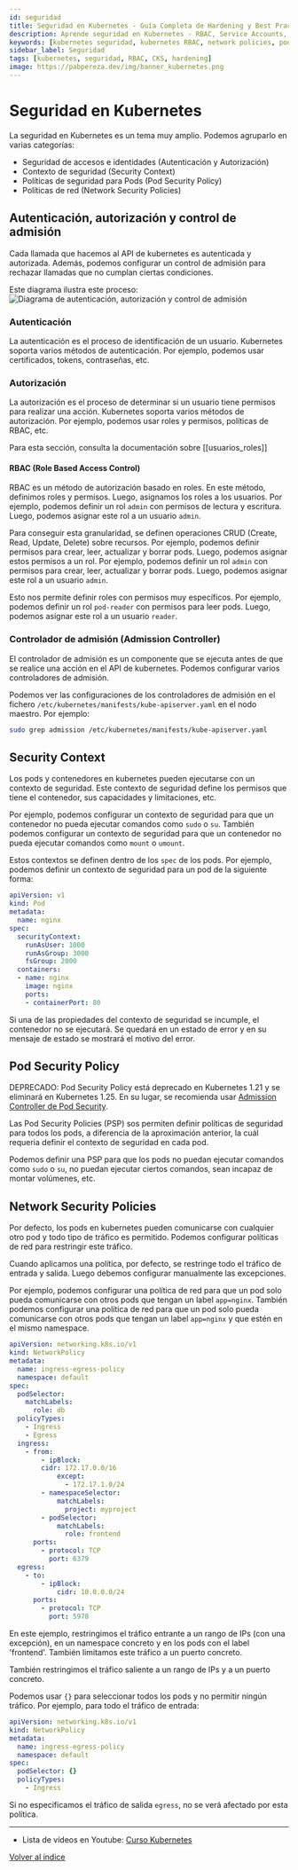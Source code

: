 ```yaml
---
id: seguridad
title: Seguridad en Kubernetes - Guía Completa de Hardening y Best Practices
description: Aprende seguridad en Kubernetes - RBAC, Service Accounts, Network Policies, Pod Security Standards, admission controllers y hardening para certificación CKS.
keywords: [kubernetes seguridad, kubernetes RBAC, network policies, pod security standards, kubernetes CKS, kubernetes hardening, admission controllers kubernetes]
sidebar_label: Seguridad
tags: [kubernetes, seguridad, RBAC, CKS, hardening]
image: https://pabpereza.dev/img/banner_kubernetes.png
---
```


# Seguridad en Kubernetes

La seguridad en Kubernetes es un tema muy amplio. Podemos agruparlo en varias categorías:
* Seguridad de accesos e identidades (Autenticación y Autorización)
* Contexto de seguridad (Security Context)
* Políticas de seguridad para Pods (Pod Security Policy)
* Políticas de red (Network Security Policies)

## Autenticación, autorización y control de admisión
Cada llamada que hacemos al API de kubernetes es autenticada y autorizada. Además, podemos configurar un control de admisión para rechazar llamadas que no cumplan ciertas condiciones.

Este diagrama ilustra este proceso:
![Diagrama de autenticación, autorización y control de admisión](https://kubernetes.io/images/docs/admin/access-control-overview.svg)

### Autenticación
La autenticación es el proceso de identificación de un usuario. Kubernetes soporta varios métodos de autenticación. Por ejemplo, podemos usar certificados, tokens, contraseñas, etc.

### Autorización
La autorización es el proceso de determinar si un usuario tiene permisos para realizar una acción. Kubernetes soporta varios métodos de autorización. Por ejemplo, podemos usar roles y permisos, políticas de RBAC, etc.

Para esta sección, consulta la documentación sobre [[usuarios_roles]] 

#### RBAC (Role Based Access Control)
RBAC es un método de autorización basado en roles. En este método, definimos roles y permisos. Luego, asignamos los roles a los usuarios. Por ejemplo, podemos definir un rol `admin` con permisos de lectura y escritura. Luego, podemos asignar este rol a un usuario `admin`.

Para conseguir esta granularidad, se definen operaciones CRUD (Create, Read, Update, Delete) sobre recursos. Por ejemplo, podemos definir permisos para crear, leer, actualizar y borrar pods. Luego, podemos asignar estos permisos a un rol. Por ejemplo, podemos definir un rol `admin` con permisos para crear, leer, actualizar y borrar pods. Luego, podemos asignar este rol a un usuario `admin`.

Esto nos permite definir roles con permisos muy específicos. Por ejemplo, podemos definir un rol `pod-reader` con permisos para leer pods. Luego, podemos asignar este rol a un usuario `reader`.

### Controlador de admisión (Admission Controller)
El controlador de admisión es un componente que se ejecuta antes de que se realice una acción en el API de kubernetes. Podemos configurar varios controladores de admisión. 

Podemos ver las configuraciones de los controladores de admisión en el fichero `/etc/kubernetes/manifests/kube-apiserver.yaml` en el nodo maestro. Por ejemplo:
```bash
sudo grep admission /etc/kubernetes/manifests/kube-apiserver.yaml
```

## Security Context
Los pods y contenedores en kubernetes pueden ejecutarse con un contexto de seguridad. Este contexto de seguridad define los permisos que tiene el contenedor, sus capacidades y limitaciones, etc.

Por ejemplo, podemos configurar un contexto de seguridad para que un contenedor no pueda ejecutar comandos como `sudo` o `su`. También podemos configurar un contexto de seguridad para que un contenedor no pueda ejecutar comandos como `mount` o `umount`.

Estos contextos se definen dentro de los `spec` de los pods. Por ejemplo, podemos definir un contexto de seguridad para un pod de la siguiente forma:
```yaml
apiVersion: v1
kind: Pod
metadata:
  name: nginx
spec:
  securityContext:
	runAsUser: 1000
	runAsGroup: 3000
	fsGroup: 2000
  containers:
  - name: nginx
	image: nginx
	ports:
	- containerPort: 80
```

Si una de las propiedades del contexto de seguridad se incumple, el contenedor no se ejecutará. Se quedará en un estado de error y en su mensaje de estado se mostrará el motivo del error.


## Pod Security Policy
DEPRECADO: Pod Security Policy está deprecado en Kubernetes 1.21 y se eliminará en Kubernetes 1.25. En su lugar, se recomienda usar [Admission Controller de Pod Security](https://kubernetes.io/docs/concepts/security/pod-security-admission/).

Las Pod Security Policies (PSP) sos permiten definir políticas de seguridad para todos los pods, a diferencia de la aproximación anterior, la cuál requeria definir el contexto de seguridad en cada pod.

Podemos definir una PSP para que los pods no puedan ejecutar comandos como `sudo` o `su`, no puedan ejecutar ciertos comandos, sean incapaz de montar volúmenes, etc.

## Network Security Policies
Por defecto, los pods en kubernetes pueden comunicarse con cualquier otro pod y todo tipo de tráfico es permitido. Podemos configurar políticas de red para restringir este tráfico.

Cuando aplicamos una política, por defecto, se restringe todo el tráfico de entrada y salida. Luego debemos configurar manualmente las excepciones.

Por ejemplo, podemos configurar una política de red para que un pod solo pueda comunicarse con otros pods que tengan un label `app=nginx`. También podemos configurar una política de red para que un pod solo pueda comunicarse con otros pods que tengan un label `app=nginx` y que estén en el mismo namespace.

```yaml
apiVersion: networking.k8s.io/v1
kind: NetworkPolicy
metadata:
  name: ingress-egress-policy
  namespace: default
spec:
  podSelector:
    matchLabels:
      role: db
  policyTypes:
    - Ingress
    - Egress
  ingress:
    - from:
        - ipBlock:
        cidr: 172.17.0.0/16
            except:
              - 172.17.1.0/24
        - namespaceSelector:
            matchLabels:
              project: myproject
        - podSelector:
            matchLabels:
              role: frontend
      ports:
        - protocol: TCP
          port: 6379
  egress:
    - to:
        - ipBlock:
            cidr: 10.0.0.0/24
      ports:
        - protocol: TCP
          port: 5978
```
En este ejemplo, restringimos el tráfico entrante a un rango de IPs (con una excepción), en un namespace concreto y en los pods con el label 'frontend'. También limitamos este tráfico a un puerto concreto.

También restringimos el tráfico saliente a un rango de IPs y a un puerto concreto.

Podemos usar `{}` para seleccionar todos los pods y no permitir ningún tráfico. Por ejemplo, para todo el tráfico de entrada:
```yaml
apiVersion: networking.k8s.io/v1
kind: NetworkPolicy
metadata:
  name: ingress-egress-policy
  namespace: default
spec:
  podSelector: {}
  policyTypes:
	- Ingress
```
Si no especificamos el tráfico de salida `egress`, no se verá afectado por esta política.



---
* Lista de vídeos en Youtube: [Curso Kubernetes](https://www.youtube.com/playlist?list=PLQhxXeq1oc2k9MFcKxqXy5GV4yy7wqSma)

[Volver al índice](README.md#índice)